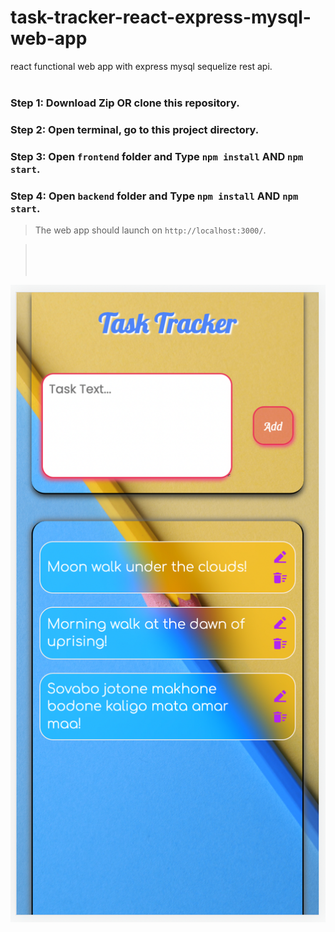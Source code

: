 # task-tracker-react-express-mysql-web-app

react functional web app with express mysql sequelize rest api.
<br/><br/>

### Step 1: Download Zip OR clone this repository.

### Step 2: Open terminal, go to this project directory.

### Step 3: Open `frontend` folder and Type `npm install` AND `npm start`.

### Step 4: Open `backend` folder and Type `npm install` AND `npm start`.

> The web app should launch on `http://localhost:3000/`.

> <br/><br/><br/>

![Task-Tracker Web App](assets/mobile.png)

